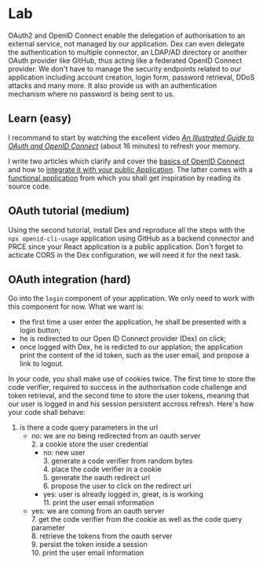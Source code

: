 
# Lab

OAuth2 and OpenID Connect enable the delegation of authorisation to an external service, not managed by our application. Dex can even delegate the authentication to multiple connector, an LDAP/AD directory or another OAuth provider like GitHub, thus acting like a federated OpenID Connect provider. We don't have to manage the security endpoints related to our application including account creation, login form, password retrieval, DDoS attacks and many more. It also provide us with an authentication mechanism where no password is being sent to us.

## Learn (easy)

I recommand to start by watching the excellent video [*An Illustrated Guide to OAuth and OpenID Connect*](https://developer.okta.com/blog/2019/10/21/illustrated-guide-to-oauth-and-oidc) (about 16 minutes) to refresh your memory.

I write two articles which clarify and cover the [basics of OpenID Connect](https://www.adaltas.com/en/2020/11/17/oauth-openid-connect-intro/) and how to [integrate it with your public Application](https://www.adaltas.com/en/2020/11/20/oauth-microservices-public-app/). The latter comes with a [functional application](https://github.com/adaltas/node-openid-cli-usage/) from which you shall get inspiration by reading its source code.

## OAuth tutorial (medium)

Using the second tutorial, install Dex and reproduce all the steps with the `npx openid-cli-usage` application using GitHub as a backend connector and PRCE since your React application is a public application. Don't forget to acticate CORS in the Dex configuration, we will need it for the next task.

## OAuth integration (hard)

Go into the `login` component of your application. We only need to work with this component for now. What we want is:

* the first time a user enter the application, he shall be presented with a login button;
* he is redirected to our Open ID Connect provider (Dex) on click;
* once logged with Dex, he is redicted to our applation; the application print the content of the id token, such as the user email, and propose a link to logout.

In your code, you shall make use of cookies twice. The first time to store the code verifier, required to success in the authorisation code challenge and token retrieval, and the second time to store the user tokens, meaning that our user is logged in and his session persistent accross refresh. Here's how your code shall behave:

1. is there a code query parameters in the url   
   * no: we are no being redirected from an oauth server   
     2. a cookie store the user credential   
        * no: new user   
          3. generate a code verifier from random bytes   
          4. place the code verifier in a cookie   
          5. generate the oauth redirect url   
          6. propose the user to click on the redirect url   
        * yes: user is already logged in, great, is is working   
          11. print the user email information   
   * yes: we are coming from an oauth server   
     7. get the code verifier from the cookie as well as the code query parameter   
     8. retrieve the tokens from the oauth server   
     9. persist the token inside a session   
     10. print the user email information   
